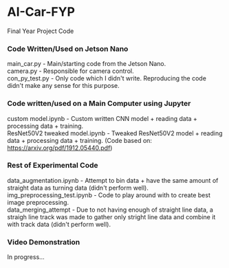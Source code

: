 # AI-Car-FYP
Final Year Project Code

### Code Written/Used on Jetson Nano  
main_car.py - Main/starting code from the Jetson Nano.  
camera.py - Responsible for camera control.  
con_py_test.py - Only code which I didn't write. Reproducing the code didn't make any sense for this purpose.  

### Code written/used on a Main Computer using Jupyter
custom model.ipynb - Custom written CNN model + reading data + processing data + training.  
ResNet50V2 tweaked model.ipynb - Tweaked ResNet50V2 model + reading data + processing data + training. (Code based on: https://arxiv.org/pdf/1912.05440.pdf)

### Rest of Experimental Code
data_augmentation.ipynb - Attempt to bin data + have the same amount of straight data as turning data (didn't perform well).  
img_preprocessing_test.ipynb - Code to play around with to create best image preprocessing.  
data_merging_attempt - Due to not having enough of straight line data, a straigh line track was made to gather only stright line data and combine it with track data (didn't perform well).

### Video Demonstration
In progress...  
